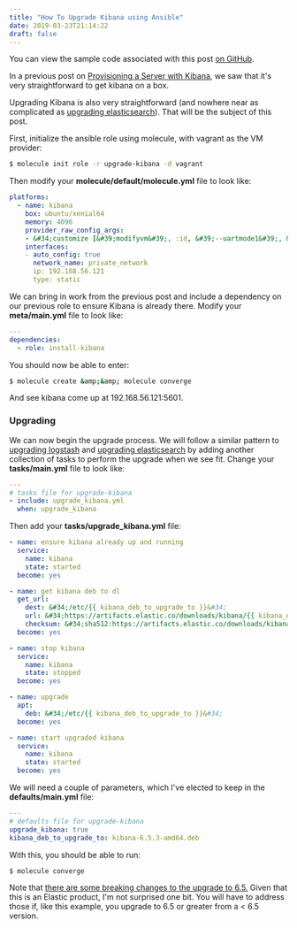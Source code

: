 ```yaml
---
title: "How To Upgrade Kibana using Ansible"
date: 2019-03-23T21:14:22
draft: false
---
```


You can view the sample code associated with this post [on GitHub](https://github.com/nfisher23/some-ansible-examples).

In a previous post on [Provisioning a Server with Kibana](https://nickolasfisher.com/blog/How-to-Provision-a-Linux-VM-With-Kibana-Using-Ansible), we saw that it&#39;s very straightforward to get kibana on a box.

Upgrading Kibana is also very straightforward (and nowhere near as complicated as [upgrading elasticsearch](https://nickolasfisher.com/blog/How-to-do-a-Rolling-Upgrade-of-an-Elasticsearch-Cluster-Using-Ansible)). That will be the subject of this post.

First, initialize the ansible role using molecule, with vagrant as the VM provider:

```bash
$ molecule init role -r upgrade-kibana -d vagrant
```

Then modify your **molecule/default/molecule.yml** file to look like:

```yaml
platforms:
  - name: kibana
    box: ubuntu/xenial64
    memory: 4096
    provider_raw_config_args:
    - &#34;customize [&#39;modifyvm&#39;, :id, &#39;--uartmode1&#39;, &#39;disconnected&#39;]&#34;
    interfaces:
    - auto_config: true
      network_name: private_network
      ip: 192.168.56.121
      type: static
```

We can bring in work from the previous post and include a dependency on our previous role to ensure Kibana is already there. Modify your **meta/main.yml** file to look like:

```yaml
---
dependencies:
  - role: install-kibana
```

You should now be able to enter:

```bash
$ molecule create &amp;&amp; molecule converge
```

And see kibana come up at 192.168.56.121:5601.

### Upgrading

We can now begin the upgrade process. We will follow a similar pattern to [upgrading logstash](https://nickolasfisher.com/blog/How-to-do-a-Rolling-Upgrade-of-Multiple-Logstash-Instances-Using-Ansible) and [upgrading elasticsearch](https://nickolasfisher.com/blog/How-to-do-a-Rolling-Upgrade-of-an-Elasticsearch-Cluster-Using-Ansible) by adding another collection of tasks to perform the upgrade when we see fit. Change your **tasks/main.yml** file to look like:

```yaml
---
# tasks file for upgrade-kibana
- include: upgrade_kibana.yml
  when: upgrade_kibana
```

Then add your **tasks/upgrade\_kibana.yml** file:

```yaml
- name: ensure kibana already up and running
  service:
    name: kibana
    state: started
  become: yes

- name: get kibana deb to dl
  get_url:
    dest: &#34;/etc/{{ kibana_deb_to_upgrade_to }}&#34;
    url: &#34;https://artifacts.elastic.co/downloads/kibana/{{ kibana_deb_to_upgrade_to }}&#34;
    checksum: &#34;sha512:https://artifacts.elastic.co/downloads/kibana/{{ kibana_deb_to_upgrade_to }}.sha512&#34;
  become: yes

- name: stop kibana
  service:
    name: kibana
    state: stopped
  become: yes

- name: upgrade
  apt:
    deb: &#34;/etc/{{ kibana_deb_to_upgrade_to }}&#34;
  become: yes

- name: start upgraded kibana
  service:
    name: kibana
    state: started
  become: yes
```

We will need a couple of parameters, which I&#39;ve elected to keep in the **defaults/main.yml** file:

```yaml
---
# defaults file for upgrade-kibana
upgrade_kibana: true
kibana_deb_to_upgrade_to: kibana-6.5.3-amd64.deb
```

With this, you should be able to run:

```bash
$ molecule converge
```

Note that [there are some breaking changes to the upgrade to 6.5.](https://www.elastic.co/guide/en/kibana/current/release-notes-6.5.0.html#known-issues-6.5.0) Given that this is an Elastic product, I&#39;m not surprised one bit. You will have to address those if, like this example, you upgrade to 6.5 or greater from a &lt; 6.5 version.
